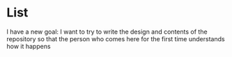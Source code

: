 # List
I have a new goal: I want to try to write the design and contents of the repository so that the person who comes here for the first time understands how it happens

